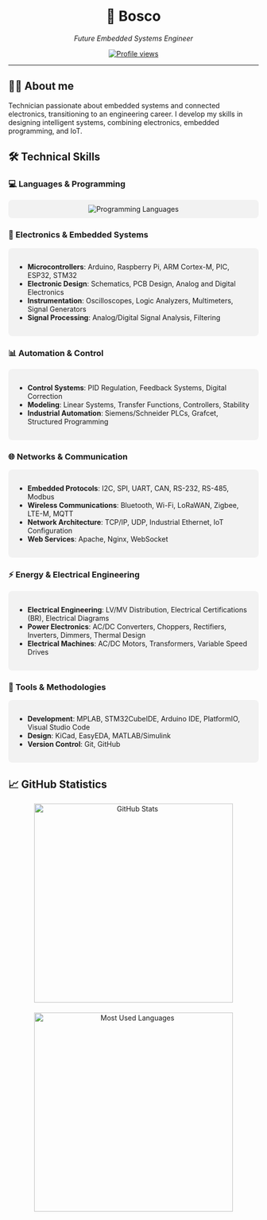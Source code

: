 <div align="center">
  <h1>🚀 Bosco</h1>
  <p><em>Future Embedded Systems Engineer</em></p>
  
  [![Profile views](https://komarev.com/ghpvc/?username=bosco-drg&color=brightgreen&style=flat-square)](https://github.com/bosco-drg)
</div>

---

## 👨‍💻 About me

<div>
Technician passionate about embedded systems and connected electronics, transitioning to an engineering career. I develop my skills in designing intelligent systems, combining electronics, embedded programming, and IoT.
</div>

## 🛠️ Technical Skills

### 💻 Languages & Programming

<div align="center" style="padding: 10px; background-color: rgba(50, 50, 50, 0.05); border-radius: 8px; margin: 10px 0;">
  <img src="https://skillicons.dev/icons?i=c,cpp,cs,python,js,html,css" alt="Programming Languages" />
</div>

### 🔌 Electronics & Embedded Systems

<div style="background-color: rgba(50, 50, 50, 0.05); border-radius: 8px; padding: 15px; margin: 10px 0;">
  <ul>
      <li><b>Microcontrollers</b>: Arduino, Raspberry Pi, ARM Cortex-M, PIC, ESP32, STM32</li>
      <li><b>Electronic Design</b>: Schematics, PCB Design, Analog and Digital Electronics</li>
      <li><b>Instrumentation</b>: Oscilloscopes, Logic Analyzers, Multimeters, Signal Generators</li>
      <li><b>Signal Processing</b>: Analog/Digital Signal Analysis, Filtering</li>
  </ul>
</div>

### 📊 Automation & Control

<div style="background-color: rgba(50, 50, 50, 0.05); border-radius: 8px; padding: 15px; margin: 10px 0;">
  <ul>
      <li><b>Control Systems</b>: PID Regulation, Feedback Systems, Digital Correction</li>
      <li><b>Modeling</b>: Linear Systems, Transfer Functions, Controllers, Stability</li>
      <li><b>Industrial Automation</b>: Siemens/Schneider PLCs, Grafcet, Structured Programming</li>
  </ul>
</div>

### 🌐 Networks & Communication

<div style="background-color: rgba(50, 50, 50, 0.05); border-radius: 8px; padding: 15px; margin: 10px 0;">
  <ul>
      <li><b>Embedded Protocols</b>: I2C, SPI, UART, CAN, RS-232, RS-485, Modbus</li>
      <li><b>Wireless Communications</b>: Bluetooth, Wi-Fi, LoRaWAN, Zigbee, LTE-M, MQTT</li>
      <li><b>Network Architecture</b>: TCP/IP, UDP, Industrial Ethernet, IoT Configuration</li>
      <li><b>Web Services</b>: Apache, Nginx, WebSocket</li>
  </ul>
</div>

### ⚡ Energy & Electrical Engineering

<div style="background-color: rgba(50, 50, 50, 0.05); border-radius: 8px; padding: 15px; margin: 10px 0;">
  <ul>
      <li><b>Electrical Engineering</b>: LV/MV Distribution, Electrical Certifications (BR), Electrical Diagrams</li>
      <li><b>Power Electronics</b>: AC/DC Converters, Choppers, Rectifiers, Inverters, Dimmers, Thermal Design</li>
      <li><b>Electrical Machines</b>: AC/DC Motors, Transformers, Variable Speed Drives</li>
  </ul>
</div>

### 🔧 Tools & Methodologies

<div style="background-color: rgba(50, 50, 50, 0.05); border-radius: 8px; padding: 15px; margin: 10px 0;">
  <ul>
      <li><b>Development</b>: MPLAB, STM32CubeIDE, Arduino IDE, PlatformIO, Visual Studio Code</li>
      <li><b>Design</b>: KiCad, EasyEDA, MATLAB/Simulink</li>
      <li><b>Version Control</b>: Git, GitHub</li>
  </ul>
</div>

## 📈 GitHub Statistics

<div align="center" style="display: flex; flex-wrap: wrap; justify-content: center; gap: 10px;">
  <div style="display: flex; flex-direction: column; align-items: center; gap: 20px;">
    <img src="https://github-readme-stats.vercel.app/api?username=bosco-drg&show_icons=true&theme=graywhite&hide_border=true" width="400px" alt="GitHub Stats"/>
    <img src="https://github-readme-stats.vercel.app/api/top-langs/?username=bosco-drg&layout=compact&theme=graywhite&hide_border=true" width="400px" alt="Most Used Languages"/>
  </div>
</div>

[def]: https://img.shields.io/badge/Blog-FF5722?style=for-the-badge&logo=blogger&logoColor=whit
[def2]: https://skillicons.dev/icons?i=c,cpp,python,js,html,cs
